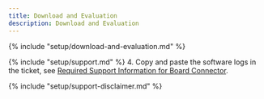 ```yaml
---
title: Download and Evaluation
description: Download and Evaluation
---
```


{% include "setup/download-and-evaluation.md" %}


{% include "setup/support.md" %}
4. Copy and paste the software logs in the ticket, see [Required Support Information for Board Connector](https://support.theobald-software.com/helpdesk/KB/View/14975-required-support-information-for-board-connector).

{% include "setup/support-disclaimer.md" %}


